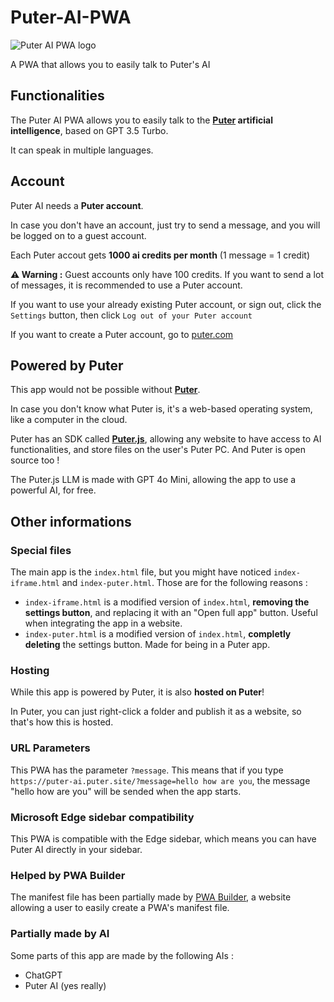 # Puter-AI-PWA

![Puter AI PWA logo](https://puter-ai.puter.site/icons/windows11/Square44x44Logo.targetsize-64.png)

A PWA that allows you to easily talk to Puter's AI

## Functionalities 
The Puter AI PWA allows you to easily talk to the **[Puter](https://github.com/HeyPuter/puter) artificial intelligence**, based on GPT 3.5 Turbo.

It can speak in multiple languages.

## Account
Puter AI needs a **Puter account**.

In case you don't have an account, just try to send a message, and you will be logged on to a guest account.

Each Puter accout gets **1000 ai credits per month** (1 message = 1 credit)

**⚠️ Warning :** Guest accounts only have 100 credits. If you want to send a lot of messages, it is recommended to use a Puter account.

If you want to use your already existing Puter account, or sign out, click the `Settings` button, then click `Log out of your Puter account`

If you want to create a Puter account, go to [puter.com](https://puter.com)

## Powered by Puter
This app would not be possible without [**Puter**](https://github.com/HeyPuter/puter).

In case you don't know what Puter is, it's a web-based operating system, like a computer in the cloud.

Puter has an SDK called **[Puter.js](https://docs.puter.com/)**, allowing any website to have access to AI functionalities, and store files on the user's Puter PC. And Puter is open source too !

The Puter.js LLM is made with GPT 4o Mini, allowing the app to use a powerful AI, for free.

## Other informations
### Special files
The main app is the `index.html` file, but you might have noticed `index-iframe.html` and `index-puter.html`. Those are for the following reasons :
* `index-iframe.html` is a modified version of `index.html`, **removing the settings button**, and replacing it with an "Open full app" button. Useful when integrating the app in a website.
* `index-puter.html` is a modified version of `index.html`, **completly deleting** the settings button. Made for being in a Puter app.

### Hosting
While this app is powered by Puter, it is also **hosted on Puter**!

In Puter, you can just right-click a folder and publish it as a website, so that's how this is hosted.

### URL Parameters
This PWA has the parameter `?message`. This means that if you type `https://puter-ai.puter.site/?message=hello how are you`, the message "hello how are you" will be sended when the app starts.

### Microsoft Edge sidebar compatibility
This PWA is compatible with the Edge sidebar, which means you can have Puter AI directly in your sidebar.

### Helped by PWA Builder
The manifest file has been partially made by [PWA Builder](https://www.pwabuilder.com/), a website allowing a user to easily create a PWA's manifest file.

### Partially made by AI
Some parts of this app are made by the following AIs :

- ChatGPT
- Puter AI (yes really)
